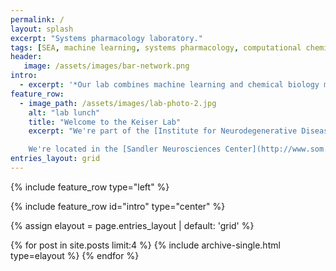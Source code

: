 ```yaml
---
permalink: /
layout: splash
excerpt: "Systems pharmacology laboratory."
tags: [SEA, machine learning, systems pharmacology, computational chemical biology]
header:
   image: /assets/images/bar-network.png
intro: 
  - excerpt: '*Our lab combines machine learning and chemical biology methods to investigate how small molecules perturb protein networks to achieve therapeutic effects.*'
feature_row:
  - image_path: /assets/images/lab-photo-2.jpg
    alt: "lab lunch"
    title: "Welcome to the Keiser Lab"
    excerpt: "We're part of the [Institute for Neurodegenerative Diseases](http://ind.ucsf.edu), the [Bakar Computational Health Sciences Institute](http://bakarinstitute.ucsf.edu/), the [Department of Pharmaceutical Chemistry](http://pharmchem.ucsf.edu), and the [Department of Bioengineering and Therapeutic Sciences](http://bts.ucsf.edu/).

    We're located in the [Sandler Neurosciences Center](http://www.som.com/projects/university_of_california_san_francisco_sandler_neurosciences_center) at UCSF Mission Bay."
entries_layout: grid
---
```


{% include feature_row type="left" %}

{% include feature_row id="intro" type="center" %}

{% assign elayout = page.entries_layout | default: 'grid' %}
<div class="entries-{{ elayout }}">
  {% for post in site.posts limit:4 %} 
    {% include archive-single.html type=elayout %}
  {% endfor %}
</div>